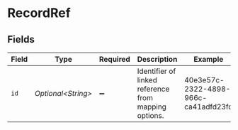 # RecordRef


## Fields

| Field                                                | Type                                                 | Required                                             | Description                                          | Example                                              |
| ---------------------------------------------------- | ---------------------------------------------------- | ---------------------------------------------------- | ---------------------------------------------------- | ---------------------------------------------------- |
| `id`                                                 | *Optional\<String>*                                  | :heavy_minus_sign:                                   | Identifier of linked reference from mapping options. | 40e3e57c-2322-4898-966c-ca41adfd23fd                 |